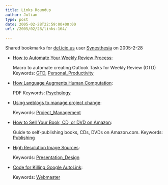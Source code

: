 ```yaml
---
title: Links Roundup
author: Julian
type: post
date: 2005-02-28T22:59:00+00:00
url: /2005/02/28/links-164/

---
```

Shared bookmarks for [del.icio.us][1] user  [Synesthesia][2] on 2005-2-28

  * [How to Automate Your Weekly Review Process][3]:
  
    Macro to automate creating Outlook Tasks for Weekly Review (GTD) Keywords: [GTD][4], [Personal_Productivity][5]
  * [How Language Augments Human Computation][6]:
  
    PDF Keywords: [Psychology][7]
  * [Using weblogs to manage project change][8]:
   
    Keywords: [Project_Management][9]
  * [How to Sell Your Book, CD, or DVD on Amazon][10]:
  
    Guide to self-publishing books, CDs, DVDs on Amazon.com. Keywords: [Publishing][11]
  * [High Resolution Image Sources][12]:
   
    Keywords: [Presentation_Design][13]
  * [Code for Killing Google AutoLink][14]:
   
    Keywords: [Webmaster][15]

 [1]: https://del.icio.us/
 [2]: https://del.icio.us/synesthesia
 [3]: https://michaelhyatt.blogs.com/workingsmart/2004/06/how_to_automate.html "https://michaelhyatt.blogs.com/workingsmart/2004/06/how_to_automate.html"
 [4]: https://del.icio.us/synesthesia/GTD
 [5]: https://del.icio.us/synesthesia/Personal_Productivity
 [6]: https://www.cogs.indiana.edu/andy/magic.pdf "https://www.cogs.indiana.edu/andy/magic.pdf"
 [7]: https://del.icio.us/synesthesia/Psychology
 [8]: https://www.infosential.com/archives/2005/02/using-weblogs-to-manage-project-change.php "https://www.infosential.com/archives/2005/02/using-weblogs-to-manage-project-change.php"
 [9]: https://del.icio.us/synesthesia/Project_Management
 [10]: https://www.kk.org/cooltools/archives/000668.php "https://www.kk.org/cooltools/archives/000668.php"
 [11]: https://del.icio.us/synesthesia/Publishing
 [12]: https://www.projectified.com/2005/02/beyond_bullet_p.html "https://www.projectified.com/2005/02/beyond_bullet_p.html"
 [13]: https://del.icio.us/synesthesia/Presentation_Design
 [14]: https://www.threadwatch.org/node/1562 "https://www.threadwatch.org/node/1562"
 [15]: https://del.icio.us/synesthesia/Webmaster